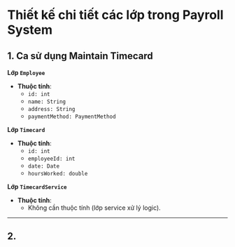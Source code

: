 # Thiết kế chi tiết các lớp trong Payroll System
## 1. Ca sử dụng Maintain Timecard
**Lớp `Employee`**  
- **Thuộc tính**:  
  - `id: int`
  - `name: String`
  - `address: String`
  - `paymentMethod: PaymentMethod`

**Lớp `Timecard`**  
- **Thuộc tính**:  
  - `id: int`
  - `employeeId: int`
  - `date: Date`
  - `hoursWorked: double`

**Lớp `TimecardService`**  
- **Thuộc tính**:  
  - Không cần thuộc tính (lớp service xử lý logic).

---
## 2. 
